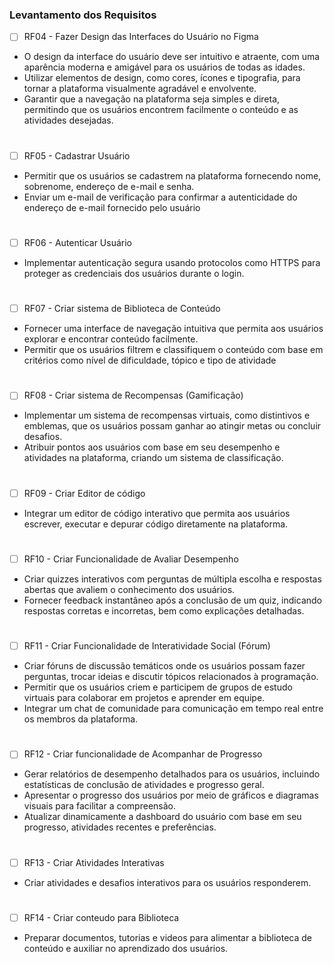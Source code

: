 ### Levantamento dos Requisitos



- [ ] RF04 - Fazer Design das Interfaces do Usuário no Figma
-  O design da interface do usuário deve ser intuitivo e atraente, com uma aparência moderna e amigável para os usuários de todas as idades.
-  Utilizar elementos de design, como cores, ícones e tipografia, para tornar a plataforma visualmente agradável e envolvente.
-  Garantir que a navegação na plataforma seja simples e direta, permitindo que os usuários encontrem facilmente o conteúdo e as atividades desejadas.
#

- [ ] RF05 - Cadastrar Usuário
-  Permitir que os usuários se cadastrem na plataforma fornecendo nome, sobrenome, endereço de e-mail e senha.
-  Enviar um e-mail de verificação para confirmar a autenticidade do endereço de e-mail fornecido pelo usuário
#
- [ ] RF06 - Autenticar Usuário 
- Implementar autenticação segura usando protocolos como HTTPS para proteger as credenciais dos usuários durante o login.
#

- [ ] RF07 - Criar sistema de Biblioteca de Conteúdo 
- Fornecer uma interface de navegação intuitiva que permita aos usuários explorar e encontrar conteúdo facilmente.
- Permitir que os usuários filtrem e classifiquem o conteúdo com base em critérios como nível de dificuldade, tópico e tipo de atividade
#
- [ ] RF08 - Criar sistema de Recompensas (Gamificação)
- Implementar um sistema de recompensas virtuais, como distintivos e emblemas, que os usuários possam ganhar ao atingir metas ou concluir desafios.
- Atribuir pontos aos usuários com base em seu desempenho e atividades na plataforma, criando um sistema de classificação.
#
- [ ] RF09 - Criar Editor de código
- Integrar um editor de código interativo que permita aos usuários escrever, executar e depurar código diretamente na plataforma.
#
- [ ] RF10 - Criar Funcionalidade de Avaliar Desempenho 
- Criar quizzes interativos com perguntas de múltipla escolha e respostas abertas que avaliem o conhecimento dos usuários.
- Fornecer feedback instantâneo após a conclusão de um quiz, indicando respostas corretas e incorretas, bem como explicações detalhadas.
#
- [ ] RF11 - Criar Funcionalidade de Interatividade Social (Fórum)
- Criar fóruns de discussão temáticos onde os usuários possam fazer perguntas, trocar ideias e discutir tópicos relacionados à programação.
- Permitir que os usuários criem e participem de grupos de estudo virtuais para colaborar em projetos e aprender em equipe.
- Integrar um chat de comunidade para comunicação em tempo real entre os membros da plataforma.
#
- [ ] RF12 - Criar funcionalidade de Acompanhar de Progresso 
- Gerar relatórios de desempenho detalhados para os usuários, incluindo estatísticas de conclusão de atividades e progresso geral.
- Apresentar o progresso dos usuários por meio de gráficos e diagramas visuais para facilitar a compreensão.
- Atualizar dinamicamente a dashboard do usuário com base em seu progresso, atividades recentes e preferências.
#
- [ ] RF13 - Criar Atividades Interativas
- Criar atividades e desafios interativos para os usuários responderem.
#
- [ ] RF14 - Criar conteudo para Biblioteca
- Preparar documentos, tutorias e videos para alimentar a biblioteca de conteúdo e auxiliar no aprendizado dos usuários.
#
